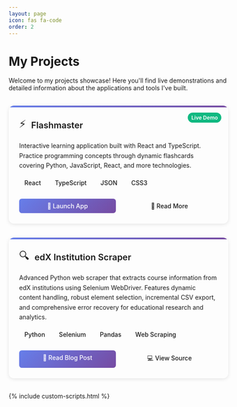 ```yaml
---
layout: page
icon: fas fa-code
order: 2
---
```


<style>
.projects-grid {
  display: grid;
  grid-template-columns: repeat(auto-fit, minmax(300px, 1fr));
  gap: 2rem;
  margin: 2rem 0;
}

.project-card {
  background: var(--card-bg);
  border: 1px solid var(--card-border-color);
  border-radius: 12px;
  padding: 1.5rem;
  transition: all 0.3s ease;
  box-shadow: 0 2px 8px rgba(0, 0, 0, 0.1);
  position: relative;
  overflow: hidden;
}

.project-card:hover {
  transform: translateY(-4px);
  box-shadow: 0 8px 25px rgba(0, 0, 0, 0.15);
  border-color: var(--link-color);
}

.project-card::before {
  content: '';
  position: absolute;
  top: 0;
  left: 0;
  right: 0;
  height: 4px;
  background: linear-gradient(90deg, #667eea 0%, #764ba2 100%);
}

.project-header {
  display: flex;
  align-items: center;
  margin-bottom: 1rem;
}

.project-icon {
  font-size: 1.5rem;
  margin-right: 0.75rem;
  color: var(--link-color);
}

.project-title {
  margin: 0;
  font-size: 1.25rem;
  font-weight: 600;
  color: var(--heading-color);
}

.project-description {
  color: var(--text-muted-color);
  margin-bottom: 1rem;
  line-height: 1.6;
}

.project-tech {
  display: flex;
  flex-wrap: wrap;
  gap: 0.5rem;
  margin-bottom: 1.5rem;
}

.tech-tag {
  background: var(--tag-bg);
  color: var(--tag-color);
  padding: 0.25rem 0.75rem;
  border-radius: 16px;
  font-size: 0.875rem;
  font-weight: 500;
}

.project-actions {
  display: flex;
  gap: 0.75rem;
  margin-top: auto;
}

.project-btn {
  padding: 0.5rem 1rem;
  border-radius: 6px;
  text-decoration: none;
  font-weight: 500;
  transition: all 0.2s ease;
  text-align: center;
  flex: 1;
}

.project-btn-primary {
  background: linear-gradient(135deg, #667eea 0%, #764ba2 100%);
  color: white;
}

.project-btn-primary:hover {
  transform: translateY(-1px);
  box-shadow: 0 4px 12px rgba(102, 126, 234, 0.4);
  color: white;
  text-decoration: none;
}

.project-btn-secondary {
  background: transparent;
  border: 1px solid var(--card-border-color);
  color: var(--text-color);
}

.project-btn-secondary:hover {
  background: var(--button-bg);
  color: var(--text-color);
  text-decoration: none;
}

.project-status {
  position: absolute;
  top: 1rem;
  right: 1rem;
  padding: 0.25rem 0.5rem;
  background: #10b981;
  color: white;
  border-radius: 12px;
  font-size: 0.75rem;
  font-weight: 600;
}

/* Dark mode adjustments */
[data-mode="dark"] .project-card {
  --card-bg: #1e1e2e;
  --card-border-color: #313244;
  --tag-bg: #313244;
  --tag-color: #cdd6f4;
  --button-bg: #313244;
}

[data-mode="light"] .project-card {
  --card-bg: #ffffff;
  --card-border-color: #e5e7eb;
  --tag-bg: #f3f4f6;
  --tag-color: #374151;
  --button-bg: #f9fafb;
}

@media (max-width: 768px) {
  .projects-grid {
    grid-template-columns: 1fr;
    gap: 1.5rem;
  }
  
  .project-actions {
    flex-direction: column;
  }
}
</style>

# My Projects

Welcome to my projects showcase! Here you'll find live demonstrations and detailed information about the applications and tools I've built.

<div class="projects-grid">
  <!-- Flashmaster Project Card -->
  <div class="project-card">
    <div class="project-status">Live Demo</div>
    <div class="project-header">
      <div class="project-icon">⚡</div>
      <h3 class="project-title">Flashmaster</h3>
    </div>
    <p class="project-description">
      Interactive learning application built with React and TypeScript. Practice programming concepts through dynamic flashcards covering Python, JavaScript, React, and more technologies.
    </p>
    <div class="project-tech">
      <span class="tech-tag">React</span>
      <span class="tech-tag">TypeScript</span>
      <span class="tech-tag">JSON</span>
      <span class="tech-tag">CSS3</span>
    </div>
    <div class="project-actions">
      <a href="/projects/flashmaster/" class="project-btn project-btn-primary">🚀 Launch App</a>
      <a href="/posts/flashmaster-learning-app/" class="project-btn project-btn-secondary">📖 Read More</a>
    </div>
  </div>

  <!-- edX Scraper Project Card -->
  <div class="project-card">
    <div class="project-header">
      <div class="project-icon">🔍</div>
      <h3 class="project-title">edX Institution Scraper</h3>
    </div>
    <p class="project-description">
      Advanced Python web scraper that extracts course information from edX institutions using Selenium WebDriver. Features dynamic content handling, robust element selection, incremental CSV export, and comprehensive error recovery for educational research and analytics.
    </p>
    <div class="project-tech">
      <span class="tech-tag">Python</span>
      <span class="tech-tag">Selenium</span>
      <span class="tech-tag">Pandas</span>
      <span class="tech-tag">Web Scraping</span>
    </div>
    <div class="project-actions">
      <a href="/posts/edx-institution-course-scraper/" class="project-btn project-btn-primary">📖 Read Blog Post</a>
      <a href="/projects/edx-scraper/" class="project-btn project-btn-secondary">💻 View Source</a>
    </div>
  </div>

  <!-- Template for Future Projects (Comment for reference) -->
  <!--
  <div class="project-card">
    <div class="project-status">Coming Soon</div>
    <div class="project-header">
      <div class="project-icon">🆕</div>
      <h3 class="project-title">New Project Title</h3>
    </div>
    <p class="project-description">
      Brief description of your new project...
    </p>
    <div class="project-tech">
      <span class="tech-tag">Tech1</span>
      <span class="tech-tag">Tech2</span>
    </div>
    <div class="project-actions">
      <a href="#" class="project-btn project-btn-primary">🚀 Live Demo</a>
      <a href="#" class="project-btn project-btn-secondary">📖 Read More</a>
    </div>
  </div>
  -->
</div>

<!-- ## How to Add New Projects

To add a new project card, simply copy the template above and customize:

1. **Project Status**: `Live Demo`, `In Progress`, `Coming Soon`, etc.
2. **Icon**: Choose an appropriate emoji or FontAwesome icon
3. **Title**: Project name
4. **Description**: Brief, engaging description
5. **Tech Stack**: Add relevant technology tags
6. **Actions**: Link to live demo, blog post, or GitHub repo -->

{% include custom-scripts.html %}
